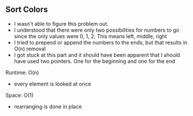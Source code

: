 ## Sort Colors

- I wasn't able to figure this problem out. 
- I understood that there were only two possibilities for numbers to go since the only values were 0, 1, 2;
This means left, middle, right
- I tried to prepend or append the numbers to the ends, but that results in O(n) removal
- I got stuck at this part and it should have been apparent that I should have used two pointers.
One for the beginning and one for the end

Runtime: O(n)
- every element is looked at once

Space: O(1)
- rearranging is done in place